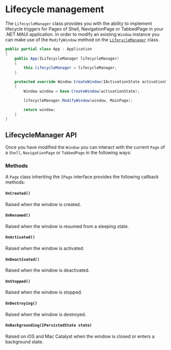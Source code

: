 # Lifecycle management

The `LifecycleManager` class provides you with the ability to implement lifecycle triggers for Pages of Shell, NavigationPage or TabbedPage in your .NET MAUI application. In order to modify an existing `Window` instance you can make use of the `ModifyWindow` method on the [`LifecycleManager`](../main/README.md#lifecyclemanager) class.

```csharp
public partial class App : Application
{
    public App(ILifecycleManager lifecycleManager)
    {
        this.lifecycleManager = lifecycleManager;
    }

    protected override Window CreateWindow(IActivationState activationState)
    {
        Window window = base.CreateWindow(activationState);

        lifecycleManager.ModifyWindow(window, MainPage);

        return window;
    }
}
```

## LifecycleManager API

Once you have modified the `Window` you can interact with the current `Page` of a `Shell`, `NavigationPage` or `TabbedPage` in the following ways:

### Methods

A `Page` class inheriting the `IPage` interface provides the following callback methods:

#### `OnCreated()`

Raised when the window is created.

#### `OnResumed()`

Raised when the window is resumed from a sleeping state.

#### `OnActivated()`

Raised when the window is activated.

#### `OnDeactivated()`

Raised when the window is deactivated.

#### `OnStopped()`

Raised when the window is stopped.

#### `OnDestroying()`

Raised when the window is destroyed.

#### `OnBackgrounding(IPersistedState state)`

Raised on iOS and Mac Catalyst when the window is closed or enters a background state.
